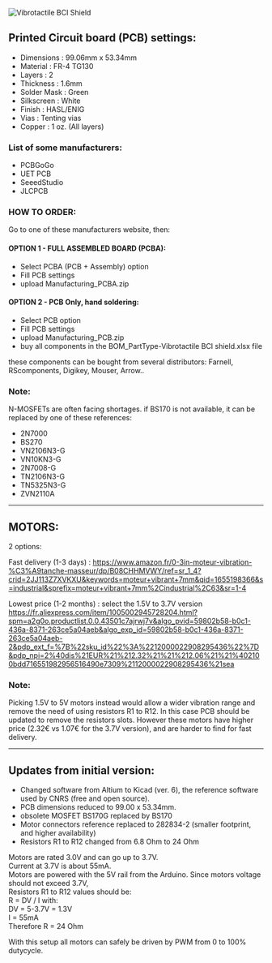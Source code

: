 ![Vibrotactile BCI Shield](/repository/vibrotactile_BCI_shield_top2.jpg?raw=true "Vibrotactile BCI Shield")

## Printed Circuit board (PCB) settings:

- Dimensions  : 99.06mm x 53.34mm
- Material    : FR-4 TG130
- Layers      : 2
- Thickness   : 1.6mm
- Solder Mask : Green
- Silkscreen  : White
- Finish      : HASL/ENIG
- Vias        : Tenting vias
- Copper      : 1 oz. (All layers) 

### List of some manufacturers:
- PCBGoGo
- UET PCB
- SeeedStudio
- JLCPCB

### HOW TO ORDER:

Go to one of these manufacturers website, then:

#### OPTION 1 - FULL ASSEMBLED BOARD (PCBA):

- Select PCBA (PCB + Assembly) option
- Fill PCB settings
- upload Manufacturing_PCBA.zip


#### OPTION 2 - PCB Only, hand soldering:

- Select PCB option
- Fill PCB settings
- upload Manufacturing_PCB.zip
- buy all components in the BOM_PartType-Vibrotactile BCI shield.xlsx file

these components can be bought from several distributors:
Farnell, RScomponents, Digikey, Mouser, Arrow..

### Note:
N-MOSFETs are often facing shortages. 
if BS170 is not available, it can be replaced by one of these references:
- 2N7000
- BS270
- VN2106N3-G
- VN10KN3-G
- 2N7008-G
- TN2106N3-G
- TN5325N3-G
- ZVN2110A

---

## MOTORS:

2 options:

Fast delivery (1-3 days) :
https://www.amazon.fr/0-3in-moteur-vibration-%C3%A9tanche-masseur/dp/B08CHHMVWY/ref=sr_1_4?crid=2JJ113Z7XVKXU&keywords=moteur+vibrant+7mm&qid=1655198366&s=industrial&sprefix=moteur+vibrant+7mm%2Cindustrial%2C63&sr=1-4

Lowest price (1-2 months) : select the 1.5V to 3.7V version
https://fr.aliexpress.com/item/1005002945728204.html?spm=a2g0o.productlist.0.0.43501c7ajrwj7v&algo_pvid=59802b58-b0c1-436a-8371-263ce5a04aeb&algo_exp_id=59802b58-b0c1-436a-8371-263ce5a04aeb-2&pdp_ext_f=%7B%22sku_id%22%3A%2212000022908295436%22%7D&pdp_npi=2%40dis%21EUR%21%212.32%21%21%212.06%21%21%402100bdd716551982956516490e7309%2112000022908295436%21sea

### Note: 
Picking 1.5V to 5V motors instead would allow a wider vibration range and remove the need of using resistors R1 to R12.
In this case PCB should be updated to remove the resistors slots.
However these motors have higher price (2.32€ vs 1.07€ for the 3.7V version), and are harder to find for fast delivery.

---

## Updates from initial version:

- Changed software from Altium to Kicad (ver. 6), the reference software used by CNRS (free and open source).
- PCB dimensions reduced to 99.00 x 53.34mm.
- obsolete MOSFET BS170G replaced by BS170
- Motor connectors reference replaced to 282834-2 (smaller footprint, and higher availability)
- Resistors R1 to R12 changed from 6.8 Ohm to 24 Ohm

Motors are rated 3.0V and can go up to 3.7V.  
Current at 3.7V is about 55mA.  
Motors are powered with the 5V rail from the Arduino. Since motors voltage should not exceed 3.7V,  
Resistors R1 to R12 values should be:  
R = DV / I with:  
DV = 5-3.7V = 1.3V  
I = 55mA  
Therefore R = 24 Ohm  

With this setup all motors can safely be driven by PWM from 0 to 100% dutycycle.

